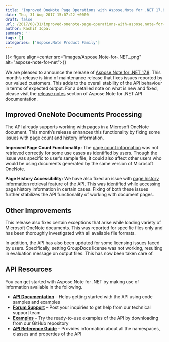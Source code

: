 ```yaml
---
title: 'Improved OneNote Page Operations with Aspose.Note for .NET 17.8'
date: Thu, 31 Aug 2017 15:07:22 +0000
draft: false
url: /2017/08/31/improved-onenote-page-operations-with-aspose.note-for-.net-17.8/
author: Kashif Iqbal
summary: ''
tags: []
categories: ['Aspose.Note Product Family']
---
```




{{< figure align=center src="images/Aspose.Note-for-.NET_.png" alt="aspose-note-for-net">}}


We are pleased to announce the release of [Aspose.Note for .NET 17.8][1]. This month’s release is kind of maintenance release that fixes issues reported by our valued customers. This adds to the overall stability of the API behaviour in terms of expected output. For a detailed note on what is new and fixed, please visit the [release notes][2] section of Aspose.Note for .NET API documentation.

## Improved OneNote Documents Processing

The API already supports working with pages in a Microsoft OneNote document. This month’s release enhances this functionality by fixing some issues with page count and history information.

**Improved Page Count Functionality:** The [page count information][3] was not retrieved correctly for some use cases as identified by users. Though the issue was specific to user’s sample file, it could also affect other users who would be using documents generated by the same version of Microsoft OneNote.

**Page History Accessibility:** We have also fixed an issue with [page history information][4] retrieval feature of the API. This was identified while accessing page history information in certain cases. Fixing of both these issues further stabilizes the API functionality of working with document pages.

## Other Improvements

This release also fixes certain exceptions that arise while loading variety of Microsoft OneNote documents. This was reported for specific files only and has been thoroughly investigated with all available file formats.

In addition, the API has also been updated for some licensing issues faced by users. Specifically, setting GroupDocs license was not working, resulting in evaluation message on output files. This has now been taken care of.

## API Resources

You can get started with Aspose.Note for .NET by making use of information available in the following.

*   **[API Documentation][5]** – Helps getting started with the API using code samples and examples
*   **[Forum Support][6]** – Post your inquiries to get help from our technical support team
*   **[Examples][7]** – Try the ready-to-use examples of the API by downloading from our GitHub repository
*   **[API Reference Guide][8]** – Provides information about all the namespaces, classes and properties of the API




[1]: https://products.aspose.com/note/net
[2]: https://docs.aspose.com/note/net/aspose-note-for-net-17-8-release-notes/
[3]: https://docs.aspose.com/note/net/working-with-pages/#WorkingwithPages-GetNumberofPagesfromtheOneNoteDocument
[4]: https://docs.aspose.com/note/net/working-with-pages/#WorkingwithPages-WorkingwithPageHistory
[5]: https://docs.aspose.com/note/net/
[6]: https://forum.aspose.com/c/note
[7]: https://github.com/asposenote/Aspose_Note_NET
[8]: http://www.aspose.com/api/net/note




